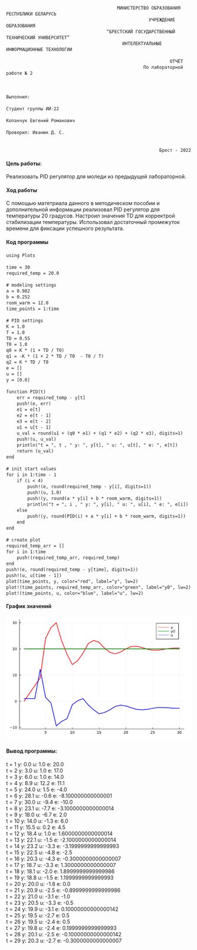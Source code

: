 ```                    
                                          МИНИСТЕРСТВО ОБРАЗОВАНИЯ РЕСПУБЛИКИ БЕЛАРУСЬ
                                                      УЧРЕЖДЕНИЕ ОБРАЗОВАНИЯ
                                      “БРЕСТСКИЙ ГОСУДАРСТВЕННЫЙ ТЕХНИЧЕСКИЙ УНИВЕРСИТЕТ”
                                            ИНТЕЛЕКТУАЛЬНЫЕ ИНФОРМАЦИОННЫЕ ТЕХНОЛОГИИ
                                            
                                                              ОТЧЁТ
                                                    По лабораторной работе № 2
                                                    
                                                    
                                                                          Выполнил:
                                                                          Студент группы ИИ-22
                                                                          Копанчук Евгений Романович 
                                                                          Проверил: Иванюк Д. С.
                                                                          
                                                                          
                                                          Брест - 2022
```
#### Цель работы:
Реализовать PID регулятор для моледи из предыдущей лабораторной.  

#### Ход работы 
С помощью матетриала данного в методическом пособии и дополнительной информации реализовал PID регулятор для температуры 20 градусов. 
Настроил значения TD для корректрой стабилизации температуры. Использовал достаточный промежуток времени для фиксации успешного результата.

#### Код программы 

```
using Plots

time = 30
required_temp = 20.0

# modeling settings
a = 0.982
b = 0.252
room_warm = 12.0
time_points = 1:time

# PID settings
K = 1.0
T = 1.0
TD = 0.55
T0 = 1.0
q0 = K * (1 + TD / T0)
q1 = -K * (1 + 2 * TD / T0  - T0 / T)
q2 = K * TD / T0
e = []
u = []
y = [0.0]

function PID(t) 
    err = required_temp - y[t]
    push!(e, err)
    e1 = e[t]
    e2 = e[t - 1]
    e3 = e[t - 2]
    u1 = u[t - 1]
    u_val = round(u1 + (q0 * e1) + (q1 * e2) + (q2 * e3), digits=1)
    push!(u, u_val)
    println("t = ", t , " y: ", y[t], " u: ", u[t], " e: ", e[t])
    return (u_val)
end

# init start values 
for i in 1:time - 1
    if (i < 4)
        push!(e, round(required_temp - y[i], digits=1)) 
        push!(u, 1.0) 
        push!(y, round(a * y[i] + b * room_warm, digits=1))
        println("t = ", i , " y: ", y[i], " u: ", u[i], " e: ", e[i])
    else 
        push!(y, round(PID(i) + a * y[i] + b * room_warm, digits=1))
    end
end

# create plot
required_temp_arr = []
for i in 1:time
    push!(required_temp_arr, required_temp)
end
push!(e, round(required_temp - y[time], digits=1)) 
push!(u, u[time - 1]) 
plot(time_points, y, color="red", label="y", lw=2)
plot!(time_points, required_temp_arr, color="green", label="y0", lw=2)
plot!(time_points, u, color="blue", label="u", lw=2)

```

#### График значений

![image](https://github.com/Corowka/OTIS-2022/blob/Lab2/trunk/ii02209/task_02/doc/plot.png?raw=true)
  
#### Вывод программы:
  
t = 1 y: 0.0 u: 1.0 e: 20.0\
t = 2 y: 3.0 u: 1.0 e: 17.0\
t = 3 y: 6.0 u: 1.0 e: 14.0\
t = 4 y: 8.9 u: 12.2 e: 11.1\
t = 5 y: 24.0 u: 1.5 e: -4.0\
t = 6 y: 28.1 u: -0.6 e: -8.100000000000001\
t = 7 y: 30.0 u: -9.4 e: -10.0\
t = 8 y: 23.1 u: -7.7 e: -3.1000000000000014\
t = 9 y: 18.0 u: -6.7 e: 2.0\
t = 10 y: 14.0 u: -1.3 e: 6.0\
t = 11 y: 15.5 u: 0.2 e: 4.5\
t = 12 y: 18.4 u: 1.0 e: 1.6000000000000014\
t = 13 y: 22.1 u: -1.5 e: -2.1000000000000014\
t = 14 y: 23.2 u: -3.3 e: -3.1999999999999993\
t = 15 y: 22.5 u: -4.8 e: -2.5\
t = 16 y: 20.3 u: -4.3 e: -0.3000000000000007\
t = 17 y: 18.7 u: -3.3 e: 1.3000000000000007\
t = 18 y: 18.1 u: -2.0 e: 1.8999999999999986\
t = 19 y: 18.8 u: -1.5 e: 1.1999999999999993\
t = 20 y: 20.0 u: -1.8 e: 0.0\
t = 21 y: 20.9 u: -2.5 e: -0.8999999999999986\
t = 22 y: 21.0 u: -3.1 e: -1.0\
t = 23 y: 20.5 u: -3.3 e: -0.5\
t = 24 y: 19.9 u: -3.1 e: 0.10000000000000142\
t = 25 y: 19.5 u: -2.7 e: 0.5\
t = 26 y: 19.5 u: -2.4 e: 0.5\
t = 27 y: 19.8 u: -2.4 e: 0.1999999999999993\
t = 28 y: 20.1 u: -2.5 e: -0.10000000000000142\
t = 29 y: 20.3 u: -2.7 e: -0.3000000000000007
